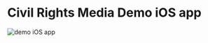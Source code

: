 # Civil Rights Media Demo iOS app 

![demo iOS app](https://github.com/alexpaul/Civil-Rights-Media/blob/main/Assets/civil-rights-media.gif)
